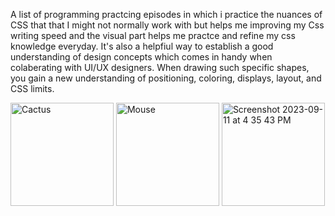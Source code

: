 A list of programming practcing episodes in which i practice the nuances of CSS that that I might not normally work with but helps me improving my Css writing speed and the visual part helps me practce and refine my css knowledge everyday. It's also a helpfiul way to establish a good understanding of design concepts which comes in handy when colaberating with UI/UX designers.
When drawing such specific shapes, you gain a new understanding of positioning, coloring, displays, layout, and CSS limits.

<img width="165" height="165" alt="Cactus" src="https://user-images.githubusercontent.com/62359513/204122725-4d9f12c4-6f1f-4c85-b15b-677ed65814cc.png"> <img width="165" height= "165" alt="Mouse" src="https://user-images.githubusercontent.com/62359513/204122728-17c7a450-eadc-4fe1-a7e8-ad50594498fa.png"> <img width="165" height= "165" alt="Screenshot 2023-09-11 at 4 35 43 PM" src="https://github.com/asmaaselghetany/Drawing-with-pure-CSS/assets/62359513/f0ac21f2-dc0c-4d07-a0ff-7b5a7ca5bdff">
